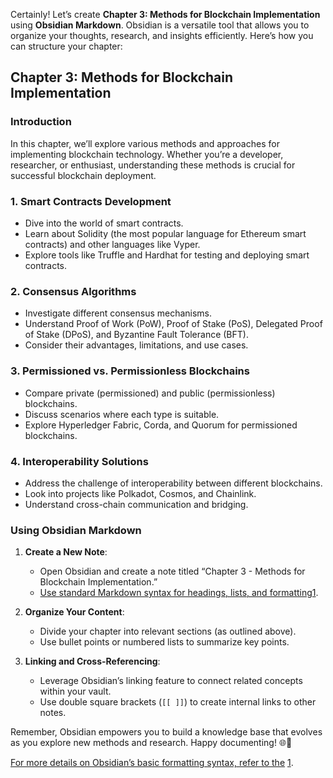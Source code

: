 Certainly! Let’s create **Chapter 3: Methods for Blockchain Implementation** using **Obsidian Markdown**. Obsidian is a versatile tool that allows you to organize your thoughts, research, and insights efficiently. Here’s how you can structure your chapter:

## Chapter 3: Methods for Blockchain Implementation

### Introduction

In this chapter, we’ll explore various methods and approaches for implementing blockchain technology. Whether you’re a developer, researcher, or enthusiast, understanding these methods is crucial for successful blockchain deployment.

### 1. **Smart Contracts Development**

- Dive into the world of smart contracts.
- Learn about Solidity (the most popular language for Ethereum smart contracts) and other languages like Vyper.
- Explore tools like Truffle and Hardhat for testing and deploying smart contracts.

### 2. **Consensus Algorithms**

- Investigate different consensus mechanisms.
- Understand Proof of Work (PoW), Proof of Stake (PoS), Delegated Proof of Stake (DPoS), and Byzantine Fault Tolerance (BFT).
- Consider their advantages, limitations, and use cases.

### 3. **Permissioned vs. Permissionless Blockchains**

- Compare private (permissioned) and public (permissionless) blockchains.
- Discuss scenarios where each type is suitable.
- Explore Hyperledger Fabric, Corda, and Quorum for permissioned blockchains.

### 4. **Interoperability Solutions**

- Address the challenge of interoperability between different blockchains.
- Look into projects like Polkadot, Cosmos, and Chainlink.
- Understand cross-chain communication and bridging.

### Using Obsidian Markdown

1. **Create a New Note**:
    
    - Open Obsidian and create a note titled “Chapter 3 - Methods for Blockchain Implementation.”
    - [Use standard Markdown syntax for headings, lists, and formatting](https://help.obsidian.md/Editing+and+formatting/Basic+formatting+syntax)[1](https://help.obsidian.md/Editing+and+formatting/Basic+formatting+syntax).
2. **Organize Your Content**:
    
    - Divide your chapter into relevant sections (as outlined above).
    - Use bullet points or numbered lists to summarize key points.
3. **Linking and Cross-Referencing**:
    
    - Leverage Obsidian’s linking feature to connect related concepts within your vault.
    - Use double square brackets (`[[ ]]`) to create internal links to other notes.

Remember, Obsidian empowers you to build a knowledge base that evolves as you explore new methods and research. Happy documenting! 🌐📝

[For more details on Obsidian’s basic formatting syntax, refer to the](https://help.obsidian.md/Editing+and+formatting/Basic+formatting+syntax) [1](https://help.obsidian.md/Editing+and+formatting/Basic+formatting+syntax).